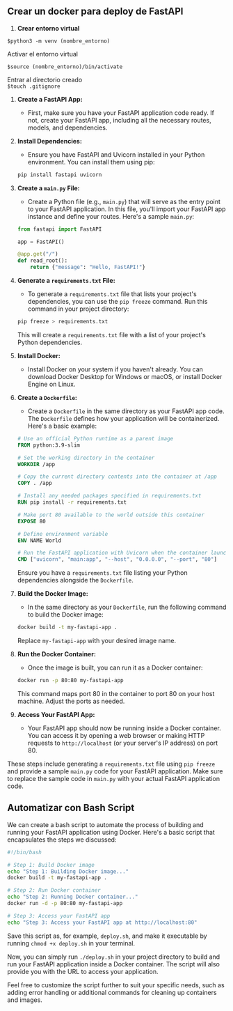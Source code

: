## Crear un docker para deploy de FastAPI

1. **Crear entorno virtual**

`$python3 -m venv (nombre_entorno)`

Activar el entorno virtual

   `$source (nombre_entorno)/bin/activate`

Entrar al directorio creado   
   `$touch .gitignore`

1. **Create a FastAPI App:**
   - First, make sure you have your FastAPI application code ready. If not, create your FastAPI app, including all the necessary routes, models, and dependencies.

2. **Install Dependencies:**
   - Ensure you have FastAPI and Uvicorn installed in your Python environment. You can install them using pip:

   ```bash
   pip install fastapi uvicorn
   ```

3. **Create a `main.py` File:**
   - Create a Python file (e.g., `main.py`) that will serve as the entry point to your FastAPI application. In this file, you'll import your FastAPI app instance and define your routes. Here's a sample `main.py`:

   ```python
   from fastapi import FastAPI

   app = FastAPI()

   @app.get("/")
   def read_root():
       return {"message": "Hello, FastAPI!"}
   ```

4. **Generate a `requirements.txt` File:**
   - To generate a `requirements.txt` file that lists your project's dependencies, you can use the `pip freeze` command. Run this command in your project directory:

   ```bash
   pip freeze > requirements.txt
   ```

   This will create a `requirements.txt` file with a list of your project's Python dependencies.

5. **Install Docker:**
   - Install Docker on your system if you haven't already. You can download Docker Desktop for Windows or macOS, or install Docker Engine on Linux.

6. **Create a `Dockerfile`:**
   - Create a `Dockerfile` in the same directory as your FastAPI app code. The `Dockerfile` defines how your application will be containerized. Here's a basic example:

   ```Dockerfile
   # Use an official Python runtime as a parent image
   FROM python:3.9-slim

   # Set the working directory in the container
   WORKDIR /app

   # Copy the current directory contents into the container at /app
   COPY . /app

   # Install any needed packages specified in requirements.txt
   RUN pip install -r requirements.txt

   # Make port 80 available to the world outside this container
   EXPOSE 80

   # Define environment variable
   ENV NAME World

   # Run the FastAPI application with Uvicorn when the container launches
   CMD ["uvicorn", "main:app", "--host", "0.0.0.0", "--port", "80"]
   ```

   Ensure you have a `requirements.txt` file listing your Python dependencies alongside the `Dockerfile`.

7. **Build the Docker Image:**
   - In the same directory as your `Dockerfile`, run the following command to build the Docker image:

   ```bash
   docker build -t my-fastapi-app .
   ```

   Replace `my-fastapi-app` with your desired image name.

8. **Run the Docker Container:**
   - Once the image is built, you can run it as a Docker container:

   ```bash
   docker run -p 80:80 my-fastapi-app
   ```

   This command maps port 80 in the container to port 80 on your host machine. Adjust the ports as needed.

9. **Access Your FastAPI App:**
   - Your FastAPI app should now be running inside a Docker container. You can access it by opening a web browser or making HTTP requests to `http://localhost` (or your server's IP address) on port 80.

These steps include generating a `requirements.txt` file using `pip freeze` and provide a sample `main.py` code for your FastAPI application. Make sure to replace the sample code in `main.py` with your actual FastAPI application code.


## Automatizar con Bash Script

We can create a bash script to automate the process of building and running your FastAPI application using Docker. Here's a basic script that encapsulates the steps we discussed:

```bash
#!/bin/bash

# Step 1: Build Docker image
echo "Step 1: Building Docker image..."
docker build -t my-fastapi-app .

# Step 2: Run Docker container
echo "Step 2: Running Docker container..."
docker run -d -p 80:80 my-fastapi-app

# Step 3: Access your FastAPI app
echo "Step 3: Access your FastAPI app at http://localhost:80"
```

Save this script as, for example, `deploy.sh`, and make it executable by running `chmod +x deploy.sh` in your terminal.

Now, you can simply run `./deploy.sh` in your project directory to build and run your FastAPI application inside a Docker container. The script will also provide you with the URL to access your application.

Feel free to customize the script further to suit your specific needs, such as adding error handling or additional commands for cleaning up containers and images.
